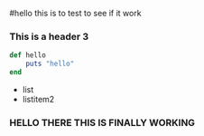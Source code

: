 #hello this is to test to see if it work

### This is a header 3

```ruby
def hello
	puts "hello"
end
```

* list
* listitem2

### HELLO THERE THIS IS FINALLY WORKING
